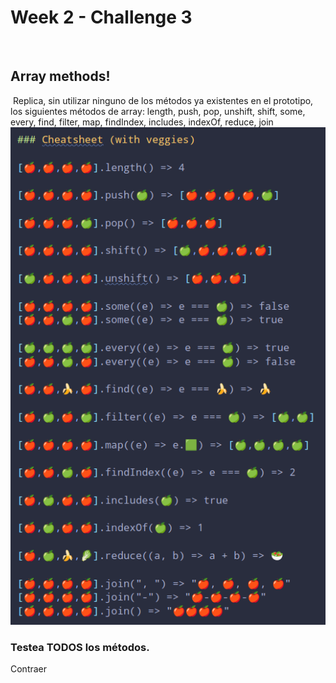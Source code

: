 # Week 2 - Challenge 3

​

## Array methods!

​
Replica, sin utilizar ninguno de los métodos ya existentes en el prototipo, los siguientes métodos de array: length, push, pop, unshift, shift, some, every, find, filter, map, findIndex, includes, indexOf, reduce, join
​
![Sample](./Screenshot_20220126_170655.png)

### Testea TODOS los métodos.

Contraer
